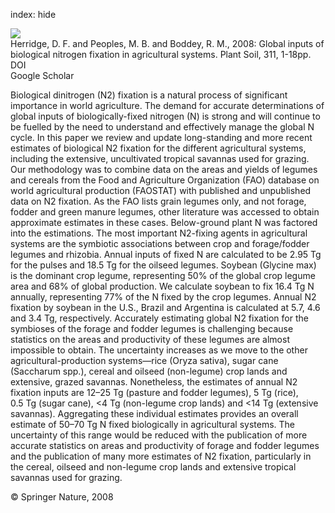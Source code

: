 index: hide

<div class="Citation">
    <div class="Citation-thumb CitationThumb-linked"  data-href="https://doi.org/10.1007/s11104-008-9668-3">
      <img src="https://static.claimspace.cloud/climate-study-static/refs/thumbs/6/Herridge_et_al_2008-thumb.png" />
    </div>

  <div class="Citation-body">
    <div class="Citation-text">Herridge, D. F. and Peoples, M. B. and Boddey, R. M., 2008: Global inputs of biological nitrogen fixation in agricultural systems. <span class="Article-journal">Plant Soil, </span><span class="Article-volume">311, </span>1-18pp.</div>
    <div class="Citation-links">
      <div class="CitationLink" data-href="https://doi.org/10.1007/s11104-008-9668-3">
        <div class="CitationLink-icon CitationLink-Doi"></div>
        <div class="CitationLink-text">DOI</div>
      </div>
      <div class="CitationLink" data-href="https://scholar.google.com/scholar?q=10.1007/s11104-008-9668-3">
        <div class="CitationLink-icon CitationLink-Scholar"></div>
        <div class="CitationLink-text">Google Scholar</div>
      </div>
    </div>
  </div>
</div>

Biological dinitrogen (N2) fixation is a natural process of significant importance in world agriculture. The demand for accurate determinations of global inputs of biologically-fixed nitrogen (N) is strong and will continue to be fuelled by the need to understand and effectively manage the global N cycle. In this paper we review and update long-standing and more recent estimates of biological N2 fixation for the different agricultural systems, including the extensive, uncultivated tropical savannas used for grazing. Our methodology was to combine data on the areas and yields of legumes and cereals from the Food and Agriculture Organization (FAO) database on world agricultural production (FAOSTAT) with published and unpublished data on N2 fixation. As the FAO lists grain legumes only, and not forage, fodder and green manure legumes, other literature was accessed to obtain approximate estimates in these cases. Below-ground plant N was factored into the estimations. The most important N2-fixing agents in agricultural systems are the symbiotic associations between crop and forage/fodder legumes and rhizobia. Annual inputs of fixed N are calculated to be 2.95 Tg for the pulses and 18.5 Tg for the oilseed legumes. Soybean (Glycine max) is the dominant crop legume, representing 50% of the global crop legume area and 68% of global production. We calculate soybean to fix 16.4 Tg N annually, representing 77% of the N fixed by the crop legumes. Annual N2 fixation by soybean in the U.S., Brazil and Argentina is calculated at 5.7, 4.6 and 3.4 Tg, respectively. Accurately estimating global N2 fixation for the symbioses of the forage and fodder legumes is challenging because statistics on the areas and productivity of these legumes are almost impossible to obtain. The uncertainty increases as we move to the other agricultural-production systems—rice (Oryza sativa), sugar cane (Saccharum spp.), cereal and oilseed (non-legume) crop lands and extensive, grazed savannas. Nonetheless, the estimates of annual N2 fixation inputs are 12–25 Tg (pasture and fodder legumes), 5 Tg (rice), 0.5 Tg (sugar cane), <4 Tg (non-legume crop lands) and <14 Tg (extensive savannas). Aggregating these individual estimates provides an overall estimate of 50–70 Tg N fixed biologically in agricultural systems. The uncertainty of this range would be reduced with the publication of more accurate statistics on areas and productivity of forage and fodder legumes and the publication of many more estimates of N2 fixation, particularly in the cereal, oilseed and non-legume crop lands and extensive tropical savannas used for grazing.

<div class="Citation-copy">
&copy; Springer Nature, 2008
</div>